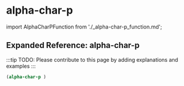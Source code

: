 # alpha-char-p

import AlphaCharPFunction from './_alpha-char-p_function.md';

<AlphaCharPFunction />

## Expanded Reference: alpha-char-p

:::tip
TODO: Please contribute to this page by adding explanations and examples
:::

```lisp
(alpha-char-p )
```
